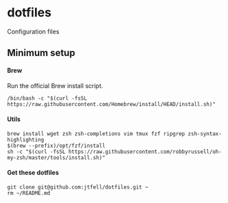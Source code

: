# dotfiles

Configuration files

## Minimum setup

#### Brew

Run the official Brew install script.

```
/bin/bash -c "$(curl -fsSL https://raw.githubusercontent.com/Homebrew/install/HEAD/install.sh)"
```

#### Utils

```
brew install wget zsh zsh-completions vim tmux fzf ripgrep zsh-syntax-highlighting
$(brew --prefix)/opt/fzf/install
sh -c "$(curl -fsSL https://raw.githubusercontent.com/robbyrussell/oh-my-zsh/master/tools/install.sh)"
```

#### Get these dotfiles

```
git clone git@github.com:jtfell/dotfiles.git ~
rm ~/README.md
```
